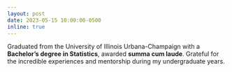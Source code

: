 ```yaml
---
layout: post
date: 2023-05-15 10:00:00-0500
inline: true
---
```


Graduated from the University of Illinois Urbana-Champaign with a **Bachelor’s degree in Statistics**, awarded **summa cum laude**. Grateful for the incredible experiences and mentorship during my undergraduate years.
